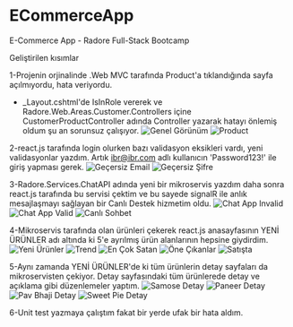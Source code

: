 # ECommerceApp
E-Commerce App - Radore Full-Stack Bootcamp

Geliştirilen kısımlar

1-Projenin orjinalinde .Web MVC tarafında Product'a tıklandığında sayfa açılmıyordu, hata veriyordu. 
+ _Layout.cshtml'de IsInRole vererek ve Radore.Web.Areas.Customer.Controllers içine CustomerProductController adında Controller yazarak hatayı önlemiş oldum şu an sorunsuz çalışıyor.
![Genel Görünüm](images/1_genelgorunum.jpg)
![Product](images/2_product.jpg)

2-react.js tarafında login olurken bazı validasyon eksikleri vardı, yeni validasyonlar yazdım. Artık ibr@ibr.com adlı kullanıcın 'Password123!' ile giriş yapması gerek.
![Geçersiz Email](images/3_gecersizemail.jpg)
![Geçersiz Şifre](images/4_gecersizsifre.jpg)

3-Radore.Services.ChatAPI adında yeni bir mikroservis yazdım daha sonra react.js tarafında bu servisi çektim ve bu sayede signalR ile anlık mesajlaşmayı sağlayan bir Canlı Destek hizmetim oldu.
![Chat App Invalid](images/5_chatappinvalid.jpg)
![Chat App Valid](images/6_chatappvalid.jpg)
![Canlı Sohbet](images/7_canlısohbet.jpg)


4-Mikroservis tarafında olan ürünleri çekerek react.js anasayfasının YENİ ÜRÜNLER adı altında ki 5'e ayrılmış ürün alanlarının hepsine giydirdim.
![Yeni Ürünler](images/8_yeniurunler.jpg)
![Trend](images/9_trend.jpg)
![En Çok Satan](images/10_encoksatan.jpg)
![Öne Çıkanlar](images/11_onecikanlar.jpg)
![Satışta](images/12_satısta.jpg)

5-Aynı zamanda YENİ ÜRÜNLER'de ki tüm ürünlerin detay sayfaları da mikroservisten çekiyor. Detay sayfasındaki tüm ürünlerede detay ve açıklama gibi düzenlemeler yaptım.
![Samose Detay](images/13_samosadetay.jpg)
![Paneer Detay](images/14_paneerdetay.jpg)
![Pav Bhaji Detay](images/15_pavbhajidetay.jpg)
![Sweet Pie Detay](images/16_sweetpiedetay.jpg)

6-Unit test yazmaya çalıştım fakat bir yerde ufak bir hata aldım.